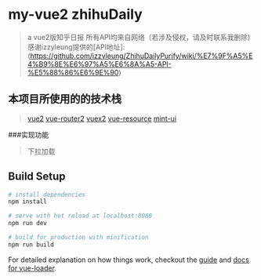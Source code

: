 # my-vue2 zhihuDaily

> a vue2版知乎日报
> 所有API均来自网络（若涉及侵权，请及时联系我删除)
> 感谢izzyleung提供的[API地址]:(https://github.com/izzyleung/ZhihuDailyPurify/wiki/%E7%9F%A5%E4%B9%8E%E6%97%A5%E6%8A%A5-API-%E5%88%86%E6%9E%90)

## 本项目所使用的的技术栈
>[vue2](https://cn.vue.org)
>[vue-router2](http://router.vuejs.org/zh-cn/)
>[vuex2](http://vuex.vuejs.org/zh-cn/)
>[vue-resource](https://github.com/pagekit/vue-resource)
>[mint-ui](https://github.com/ElemeFE/mint-ui)

###实现功能
>下拉加载

## Build Setup

``` bash
# install dependencies
npm install

# serve with hot reload at localhost:8080
npm run dev

# build for production with minification
npm run build
```

For detailed explanation on how things work, checkout the [guide](http://vuejs-templates.github.io/webpack/) and [docs for vue-loader](http://vuejs.github.io/vue-loader).
